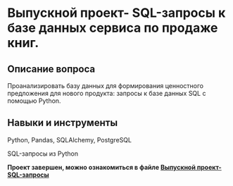 # Выпускной проект- SQL-запросы к базе данных сервиса по продаже книг.

## Описание вопроса

Проанализировать базу данных для формирования ценностного предложения для нового продукта: запросы к базе данных SQL с помощью Python.

## Навыки и инструменты

Python, Pandas, SQLAlchemy, PostgreSQL

SQL-запросы из Python

**Проект завершен, можно ознакомиться в файле [Выпускной проект- SQL-запросы](https://github.com/VeniaminSh/Practicum_Projects/blob/main/Выпускной%20проект.%20SQL-запросы%20к%20базе%20данных%20сервиса%20по%20продаже%20книг/Выпускной%20проект.%20SQL-запросы%20к%20базе%20данных%20сервиса%20по%20продаже%20книг.ipynb)**
